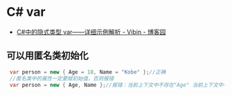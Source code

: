 # C# var

- [C#中的隐式类型 var——详细示例解析 - Vibin - 博客园](https://www.cnblogs.com/0weibin/p/3952407.html)

## 可以用匿名类初始化

```c#
 var person = new { Age = 18, Name = "Kobe" };//正确
 //匿名类中的属性一定要赋初始值，否则报错
 var person = new { Age, Name };//报错：当前上下文中不存在"Age" 当前上下文中不存在"Name"
```
